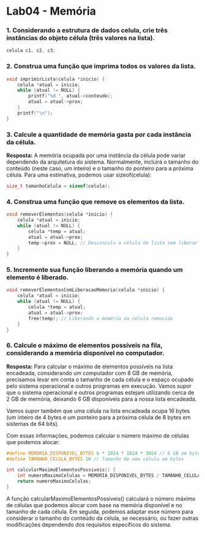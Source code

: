 # Lab04 - Memória

### 1. Considerando a estrutura de dados celula, crie três instâncias do objeto célula (três valores na lista).
```c
celula c1, c2, c3;
```

### 2. Construa uma função que imprima todos os valores da lista.
```c
void imprimirLista(celula *inicio) {
    celula *atual = inicio;
    while (atual != NULL) {
        printf("%d ", atual->conteudo);
        atual = atual->prox;
    }
    printf("\n");
}
```

### 3. Calcule a quantidade de memória gasta por cada instância da célula.
**Resposta:** A memória ocupada por uma instância da célula pode variar dependendo da arquitetura do sistema. Normalmente, incluirá o tamanho do conteúdo (neste caso, um inteiro) e o tamanho do ponteiro para a próxima célula. Para uma estimativa, podemos usar sizeof(celula):
```c
size_t tamanhoCelula = sizeof(celula);
```

### 4. Construa uma função que remove os elementos da lista.
```c
void removerElementos(celula *inicio) {
    celula *atual = inicio;
    while (atual != NULL) {
        celula *temp = atual;
        atual = atual->prox;
        temp->prox = NULL; // Desvincula a célula da lista sem liberar memória
    }
}
```

### 5. Incremente sua função liberando a memória quando um elemento é liberado.
```c
void removerElementosComLiberacaoMemoria(celula *inicio) {
    celula *atual = inicio;
    while (atual != NULL) {
        celula *temp = atual;
        atual = atual->prox;
        free(temp); // Liberando a memória da célula removida
    }
}
```

### 6. Calcule o máximo de elementos possíveis na fila, considerando a memória disponível no computador.
**Resposta:** Para calcular o máximo de elementos possíveis na lista encadeada, considerando um computador com 8 GB de memória, precisamos levar em conta o tamanho de cada célula e o espaço ocupado pelo sistema operacional e outros programas em execução. Vamos supor que o sistema operacional e outros programas estejam utilizando cerca de 2 GB de memória, deixando 6 GB disponíveis para a nossa lista encadeada.

Vamos supor também que uma célula na lista encadeada ocupa 16 bytes (um inteiro de 4 bytes e um ponteiro para a próxima célula de 8 bytes em sistemas de 64 bits).

Com essas informações, podemos calcular o número máximo de células que podemos alocar:
```c
#define MEMORIA_DISPONIVEL_BYTES 6 * 1024 * 1024 * 1024 // 6 GB em bytes
#define TAMANHO_CELULA_BYTES 16 // Tamanho de uma célula em bytes

int calcularMaximoElementosPossiveis() {
    int numeroMaximoCelulas = MEMORIA_DISPONIVEL_BYTES / TAMANHO_CELULA_BYTES;
    return numeroMaximoCelulas;
}
```
A função calcularMaximoElementosPossiveis() calculará o número máximo de células que podemos alocar com base na memória disponível e no tamanho de cada célula. Em seguida, podemos adaptar esse número para considerar o tamanho do conteúdo da célula, se necessário, ou fazer outras modificações dependendo dos requisitos específicos do sistema. 
